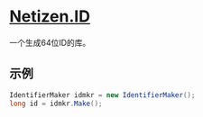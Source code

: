 # [Netizen.ID](https://github.com/chenshenchao/netizen-id)

一个生成64位ID的库。

## 示例

```csharp
IdentifierMaker idmkr = new IdentifierMaker();
long id = idmkr.Make();
```
